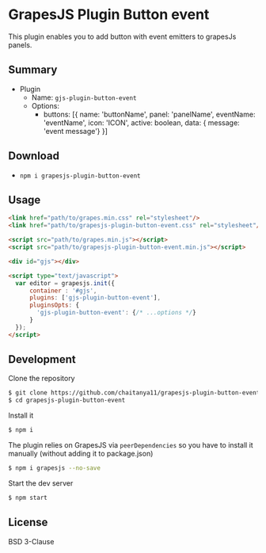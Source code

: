 # GrapesJS Plugin Button event

This plugin enables you to add button with event emitters to grapesJs panels.


## Summary

* Plugin
  * Name: `gjs-plugin-button-event`
  * Options:
      * buttons: [{
            name: 'buttonName',
            panel: 'panelName',
            eventName: 'eventName',
            icon: 'ICON',
            active: boolean,
            data: { message: 'event message'}
          }]



## Download

* `npm i grapesjs-plugin-button-event`



## Usage

```html
<link href="path/to/grapes.min.css" rel="stylesheet"/>
<link href="path/to/grapesjs-plugin-button-event.css" rel="stylesheet"/>

<script src="path/to/grapes.min.js"></script>
<script src="path/to/grapesjs-plugin-button-event.min.js"></script>

<div id="gjs"></div>

<script type="text/javascript">
  var editor = grapesjs.init({
      container : '#gjs',
      plugins: ['gjs-plugin-button-event'],
      pluginsOpts: {
        'gjs-plugin-button-event': {/* ...options */}
      }
  });
</script>
```



## Development

Clone the repository

```sh
$ git clone https://github.com/chaitanya11/grapesjs-plugin-button-event.git
$ cd grapesjs-plugin-button-event
```

Install it

```sh
$ npm i
```

The plugin relies on GrapesJS via `peerDependencies` so you have to install it manually (without adding it to package.json)

```sh
$ npm i grapesjs --no-save
```

Start the dev server

```sh
$ npm start
```



## License

BSD 3-Clause
